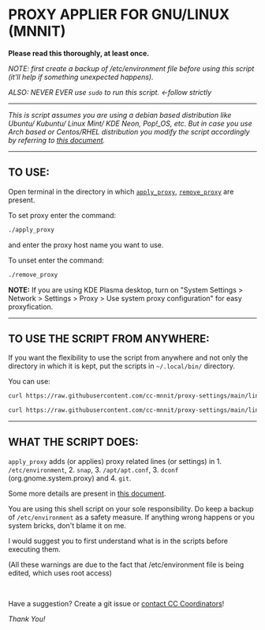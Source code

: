 # PROXY APPLIER FOR GNU/LINUX (MNNIT)

**Please read this thoroughly, at least once.**


*NOTE: first create a backup of /etc/environment file before using this script (it'll help if something unexpected happens).*

*ALSO: NEVER EVER use `sudo` to run this script.	<-follow strictly*

<hr>

*This is script assumes you are using a debian based distribution like Ubuntu/ Kubuntu/ Linux Mint/ KDE Neon, Pop!_OS, etc. But in case you use Arch based or Centos/RHEL distribution you modify the script accordingly by referring to [this document](linux-proxy-extras.md).*

<hr>

## TO USE:

Open terminal in the directory in which [`apply_proxy`](apply_proxy), [`remove_proxy`](remove_proxy) are present.

To set proxy enter the command:

```bash
./apply_proxy
```

and enter the proxy host name you want to use.

To unset enter the command:

```bash
./remove_proxy
```

**NOTE:** If you are using KDE Plasma desktop, turn on "System Settings > Network > Settings > Proxy > Use system proxy configuration" for easy proxyfication.

<hr>

## TO USE THE SCRIPT FROM ANYWHERE:

If you want the flexibility to use the script from anywhere and not only the directory in which it is kept, put the scripts in `~/.local/bin/` directory.

You can use:

```bash
curl https://raw.githubusercontent.com/cc-mnnit/proxy-settings/main/linux-proxy/apply_proxy > ~/.local/bin/apply_proxy && chmod +x ~/.local/bin/apply_proxy

curl https://raw.githubusercontent.com/cc-mnnit/proxy-settings/main/linux-proxy/remove_proxy > ~/.local/bin/remove_proxy && chmod +x ~/.local/bin/remove_proxy

```

<hr>

## WHAT THE SCRIPT DOES:

`apply_proxy` adds (or applies) proxy related lines (or settings) in 1. `/etc/environment`, 2. `snap`, 3. `/apt/apt.conf`, 3. `dconf` (org.gnome.system.proxy) and 4. `git`.

Some more details are present in [this document](linux-proxy-extras.md).

You are using this shell script on your sole responsibility. Do keep a backup of `/etc/environment` as a safety measure. If anything wrong happens or you system bricks, don't blame it on me.

I would suggest you to first understand what is in the scripts before executing them.

(All these warnings are due to the fact that /etc/environment file is being edited, which uses root access)

<br>

Have a suggestion? Create a git issue or [contact CC Coordinators](https://cc-mnnit.github.io/#current-representatives)!

*Thank You!*
